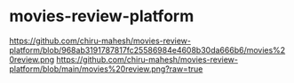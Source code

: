 # movies-review-platform




https://github.com/chiru-mahesh/movies-review-platform/blob/968ab3191787817fc25586984e4608b30da666b6/movies%20review.png
https://github.com/chiru-mahesh/movies-review-platform/blob/main/movies%20review.png?raw=true
